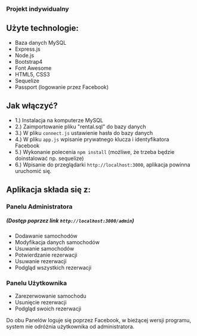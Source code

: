 ### Projekt indywidualny

## Użyte technologie:

- Baza danych MySQL
- Express.js
- Node.js
- Bootstrap4
- Font Awesome
- HTML5, CSS3
- Sequelize
- Passport (logowanie przez Facebook)

## Jak włączyć?

- 1.) Instalacja na komputerze MySQL
- 2.) Zaimportowanie pliku "rental.sql" do bazy danych
- 3.) W pliku `connect.js` ustawienie hasła do bazy danych
- 4.) W pliku `app.js` wpisanie prywatnego klucza i identyfikatora Facebook
- 5.) Wykonanie polecenia `npm install` (możliwe, że trzeba będzie
doinstalować np. sequelize)
- 6.) Wpisanie do przeglądarki `http://localhost:3000`, aplikacja powinna uruchomić się.

## Aplikacja składa się z:

### Panelu Administratora
##### (Dostęp poprzez link `http://localhost:3000/admin`)

- Dodawanie samochodów
- Modyfikacja danych samochodów
- Usuwanie samochodów
- Potwierdzanie rezerwacji
- Usuwanie rezerwacji
- Podgląd wszystkich rezerwacji

### Panelu Użytkownika
- Zarezerwowanie samochodu
- Usunięcie rezerwacji
- Podgląd swoich rezerwacji

Do obu Panelów loguje się poprzez Facebook, w bieżącej wersji programu, system nie odróżnia użytkownika od administratora.
